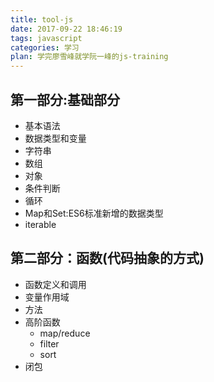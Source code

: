 ```yaml
---
title: tool-js
date: 2017-09-22 18:46:19
tags: javascript
categories: 学习
plan: 学完廖雪峰就学阮一峰的js-training
---
```


## 第一部分:基础部分
- 基本语法
- 数据类型和变量
- 字符串
- 数组
- 对象
- 条件判断
- 循环
- Map和Set:ES6标准新增的数据类型
- iterable

## 第二部分：函数(代码抽象的方式)
- 函数定义和调用
- 变量作用域
- 方法
- 高阶函数
    - map/reduce
    - filter
    - sort
- 闭包
